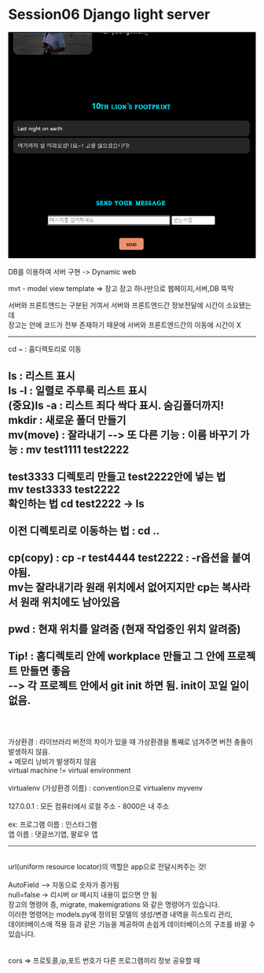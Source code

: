 # Session06 Django light server

![result](./img/KakaoTalk_20220524_012839453.png)

DB를 이용하여 서버 구현 -> Dynamic web

mvt - model view template => 장고
장고 하나만으로 웹페이지,서버,DB 뚝딱

서버와 프론트엔드는 구분된 거여서 서버와 프론트엔드간 정보전달에 시간이 소요됐는데<br>
장고는 안에 코드가 전부 존재하기 때문에 서버와 프론트엔드간의 이동에 시간이 X

-------------------------------------

cd ~ : 홈디렉토리로 이동

ls : 리스트 표시<br>
ls -l : 일렬로 주루룩 리스트 표시<br>
(중요)ls -a : 리스트 죄다 싹다 표시. 숨김폴더까지! <br>
mkdir : 새로운 폴더 만들기 <br>
mv(move) : 잘라내기 --> 또 다른 기능 : 이름 바꾸기 가능 : mv test1111 test2222 <br>
<br>
test3333 디렉토리 만들고 test2222안에 넣는 법<br>
mv test3333 test2222 <br>
확인하는 법 cd test2222 -> ls <br> 
<br>
이전 디렉토리로 이동하는 법 : cd .. <br>
<br>
cp(copy) : cp -r test4444 test2222 : -r옵션을 붙여야됨.<br>
mv는 잘라내기라 원래 위치에서 없어지지만 cp는 복사라서 원래 위치에도 남아있음<br>
<br>
pwd : 현재 위치를 알려줌 (현재 작업중인 위치 알려줌)<br>
<br>
Tip! : 홈디렉토리 안에 workplace 만들고 그 안에 프로젝트 만들면 좋음<br>
--> 각 프로젝트 안에서 git init 하면 됨. init이 꼬일 일이 없음.
<br>
<br>
---------------------------------
<br>
가상환경 : 라이브러리 버전의 차이가 있을 때 가상환경을 통째로 넘겨주면 버전 충돌이 발생하지 않음.<br>
+ 메모리 낭비가 발생하지 않음<br> 
virtual machine != virtual environment<br>
<br>
virtualenv (가상환경 이름) : convention으로 virtualenv myvenv<br>
<br>
127.0.0.1 : 모든 컴퓨터에서 로컬 주소 - 8000은 내 주소
<br><br>
ex: 프로그램 이름 : 인스타그램<br>
    앱 이름 : 댓글쓰기앱, 팔로우 앱<br>

----------------------
<br>
url(uniform resource locator)의 역할은 app으로 전달시켜주는 것!<br>
<br>
AutoField --> 자동으로 숫자가 증가됨<br>
null=false -> 리시버 or 메시지 내용이 없으면 안 됨<br>
장고의 명령어 중, migrate, makemigrations 와 같은 명령어가 있습니다.<br> 
이러한 명령어는 models.py에 정의된 모델의 생성/변경 내역을 히스토리 관리,<br> 
데이터베이스에 적용 등과 같은 기능을 제공하여 손쉽게 데이터베이스의 구조를 바꿀 수 있습니다.<br>
<br>
<br>
cors => 프로토콜,ip,포트 번호가 다른 프로그램끼리 정보 공유할 때



